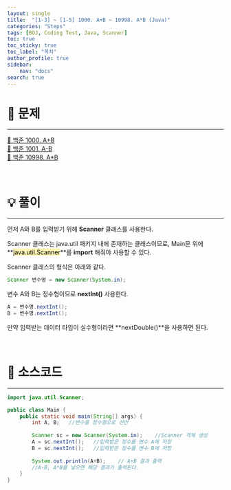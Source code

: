 ```yaml
---
layout: single
title:  "[1-3] ~ [1-5] 1000. A+B ~ 10998. A*B (Java)"
categories: "Steps"
tags: [BOJ, Coding Test, Java, Scanner]
toc: true
toc_sticky: true
toc_label: "목차"
author_profile: true
sidebar:
    nav: "docs"
search: true
---
```


# 🔎 문제
<hr/>

[🔗 백준 1000. A+B](https://www.acmicpc.net/problem/1000)<br/>
[🔗 백준 1001. A-B](https://www.acmicpc.net/problem/1001)<br/>
[🔗 백준 10998. A*B](https://www.acmicpc.net/problem/10998)
<br/><br/><br/>

# 💡 풀이
<hr/>

먼저 A와 B를 입력받기 위해 **Scanner** 클래스를 사용한다.

Scanner 클래스는 java.util 패키지 내에 존재하는 클래스이므로, Main문 위에 **<mark style='background-color: #fff5b1'>java.util.Scanner</mark>**를 **import** 해줘야 사용할 수 있다.

Scanner 클래스의 형식은 아래와 같다.

```java
Scanner 변수명 = new Scanner(System.in);
```
변수 A와 B는 정수형이므로 **nextInt()** 사용한다.

```java
A = 변수명.nextInt();
B = 변수명.nextInt();
```
만약 입력받는 데이터 타입이 실수형이라면 **nextDouble()**을 사용하면 된다.
<br/><br/><br/>

# 📃 소스코드
<hr/>

```java
import java.util.Scanner;

public class Main {
	public static void main(String[] args) {
		int A, B;	//변수를 정수형으로 선언
		
		Scanner sc = new Scanner(System.in);    //Scanner 객체 생성
		A = sc.nextInt();   //입력받은 정수를 변수 A에 저장
		B = sc.nextInt();   //입력받은 정수를 변수 B에 저장
		
		System.out.println(A+B);    // A+B 결과 출력
		//A-B, A*B를 넣으면 해당 결과가 출력된다.
	}
}
```